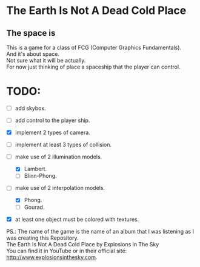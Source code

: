 # The Earth Is Not A Dead Cold Place
## The space is

This is a game for a class of FCG (Computer Graphics Fundamentals).  
And it's about space.  
Not sure what it will be actually.  
For now just thinking of place a spaceship that the player can control.  

# TODO:
- [ ] add skybox.
- [ ] add control to the player ship.
- [x] implement 2 types of camera.
- [ ] implement at least 3 types of collision.
- [ ] make use of 2 illumination models.
  - [x] Lambert.
  - [ ] Blinn-Phong.
- [ ] make use of 2 interpolation models.
  - [x] Phong.
  - [ ] Gourad.
- [x] at least one object must be colored with textures.



PS.: The name of the game is the name of an album that I was listening as I was creating this Repository.  
	The Earth Is Not A Dead Cold Place by Explosions in The Sky  
	You can find it in YouTube or in their official site: http://www.explosionsinthesky.com.  
